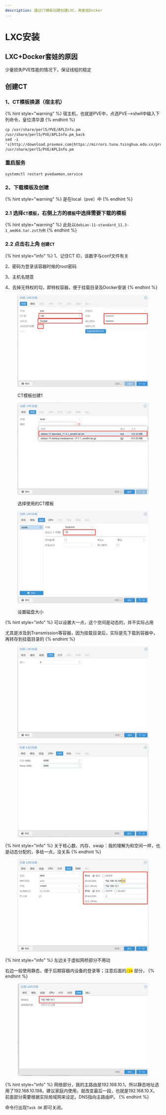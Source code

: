 ```yaml
---
description: 通过CT模板创建创建LXC，再套娃Docker
---
```


# LXC安装

## LXC+Docker套娃的原因

少量损失PVE性能的情况下，保证线程的稳定

## 创建CT

### 1、CT模板换源（宿主机）

{% hint style="warning" %}
宿主机，也就是PVE中，点选PVE-->shell中输入下列命令，皇位清华源
{% endhint %}

```
cp /usr/share/perl5/PVE/APLInfo.pm /usr/share/perl5/PVE/APLInfo.pm_back
sed -i 's|http://download.proxmox.com|https://mirrors.tuna.tsinghua.edu.cn/proxmox|g' /usr/share/perl5/PVE/APLInfo.pm
```

### 重启服务

```
systemctl restart pvedaemon.service
```

### 2、下载模板及创建

{% hint style="warning" %}
是在local（pve）中
{% endhint %}

### 2.1 选择`CT模板`，右侧上方的`模板`中选择需要下载的模板

{% hint style="warning" %}
此处以`debian-11-standard_11.3-1_amd64.tar.zst为例`
{% endhint %}

### 2.2 点击右上角 `创建CT` &#x20;

{% hint style="info" %}
1、记住CT ID，该数字与conf文件有关

2、密码为登录该容器时候的root密码

3、主机名随意

4、去掉无特权的勾，即特权容器，便于挂载目录及Docker安装
{% endhint %}

<figure><img src="../.gitbook/assets/image (7) (1).png" alt=""><figcaption><p>CT模板创建1</p></figcaption></figure>

<figure><img src="../.gitbook/assets/image (8).png" alt=""><figcaption><p>选择使用的CT模板</p></figcaption></figure>

<figure><img src="../.gitbook/assets/image (3) (1).png" alt=""><figcaption><p>设置磁盘大小</p></figcaption></figure>

{% hint style="info" %}
可以设置大一点，这个空间是动态的，并不实际占用

尤其是涉及到Transmission等容器，因为挂载目录后，实际是先下载到容器中，再转存到挂载目录的
{% endhint %}

<figure><img src="../.gitbook/assets/image (6).png" alt=""><figcaption></figcaption></figure>

<figure><img src="../.gitbook/assets/image (4) (1) (1).png" alt=""><figcaption></figcaption></figure>

{% hint style="info" %}
关于核心数、内存、swap：我的理解为和空间一样，也是动态分配的，多给一点，没关系
{% endhint %}

<figure><img src="../.gitbook/assets/image (1) (1) (1) (1).png" alt=""><figcaption></figcaption></figure>

{% hint style="info" %}
左边关于虚拟网桥部分不用动

右边一般使用静态，便于后期容器内设备的登录等；注意后面的<mark style="color:red;">`/24`</mark> 部分，
{% endhint %}

<figure><img src="../.gitbook/assets/image (2) (1).png" alt=""><figcaption></figcaption></figure>

{% hint style="info" %}
网络部分，我的主路由是192.168.10.1，所以静态地址选用了192.168.10.198，建议家庭内使用，就改变最后一段，也就是192.168.10.X，前面部分需要根据实际局域网来设定。DNS指向主路由IP。
{% endhint %}

命令行出现`Task OK` 即可关闭。
